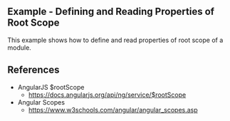 Example - Defining and Reading Properties of Root Scope
------------------------

This example shows how to define and read properties of root scope of a module.


References
----------------
- AngularJS $rootScope
  - https://docs.angularjs.org/api/ng/service/$rootScope
- Angular Scopes
  - https://www.w3schools.com/angular/angular_scopes.asp
